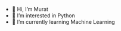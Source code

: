 - 👋 Hi, I’m Murat
- 👀 I’m interested in Python
- 🌱 I’m currently learning Machine Learning


<!---
gundogdu1355/gundogdu1355 is a ✨ special ✨ repository because its `README.md` (this file) appears on your GitHub profile.
You can click the Preview link to take a look at your changes.
--->

